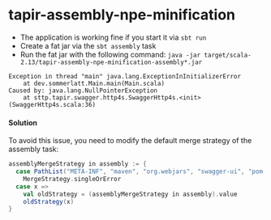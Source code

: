 # tapir-assembly-npe-minification #

* The application is working fine if you start it via `sbt run`
* Create a fat jar via the `sbt assembly` task
* Run the fat jar with the following command: `java -jar target/scala-2.13/tapir-assembly-npe-minification-assembly*.jar`

```
Exception in thread "main" java.lang.ExceptionInInitializerError
	at dev.sommerlatt.Main.main(Main.scala)
Caused by: java.lang.NullPointerException
	at sttp.tapir.swagger.http4s.SwaggerHttp4s.<init>(SwaggerHttp4s.scala:36)
```

#### Solution ####

To avoid this issue, you need to modify the default merge strategy of the assembly task:

```scala
assemblyMergeStrategy in assembly := {
  case PathList("META-INF", "maven", "org.webjars", "swagger-ui", "pom.properties") =>
    MergeStrategy.singleOrError
  case x =>
    val oldStrategy = (assemblyMergeStrategy in assembly).value
    oldStrategy(x)
}

```
